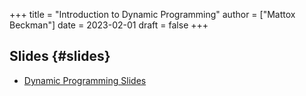 +++
title = "Introduction to Dynamic Programming"
author = ["Mattox Beckman"]
date = 2023-02-01
draft = false
+++

## Slides {#slides}

-   [Dynamic Programming Slides](/slides/dynamic-programming.pdf)
